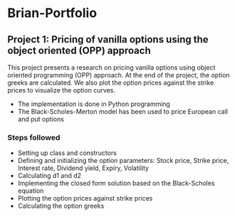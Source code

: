 # Brian-Portfolio
## Project 1: Pricing of vanilla options using the object oriented (OPP) approach
This project presents a research on pricing vanilla options using object oriented programming (OPP) approach.
At the end of the project, the option greeks are calculated. We also plot the option prices against the strike prices to visualize the option curves.
* The implementation is done in Python programming
* The Black-Scholes-Merton model has been used to price European call and put options
### Steps followed
 * Setting up class and constructors
 * Defining and initializing the option parameters: Stock price, Strike price, Interest rate, Dividend yield, Expiry, Volatility
 * Calculating d1 and d2
 * Implementing the closed form solution based on the Black-Scholes equation
 * Plotting the option prices against strike prices
 * Calculating the option greeks
